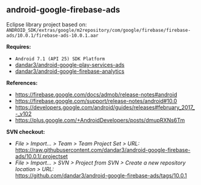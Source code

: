 ## android-google-firebase-ads

Eclipse library project based on:<br/>
`ANDROID_SDK/extras/google/m2repository/com/google/firebase/firebase-ads/10.0.1/firebase-ads-10.0.1.aar`

**Requires:**
- `Android 7.1 (API 25) SDK Platform`
- [dandar3/android-google-play-services-ads](https://github.com/dandar3/android-google-play-services-ads/tree/10.0.1)
- [dandar3/android-google-firebase-analytics](https://github.com/dandar3/android-google-firebase-analytics/tree/10.0.1)

**References:**
- https://firebase.google.com/docs/admob/release-notes#android
- https://firebase.google.com/support/release-notes/android#10.0
- https://developers.google.com/android/guides/releases#february_2017_-_v102
- https://plus.google.com/+AndroidDevelopers/posts/dmupRXNs6Tm

**SVN checkout:**
- _File > Import... > Team > Team Project Set > URL:_<br/>
  https://raw.githubusercontent.com/dandar3/android-google-firebase-ads/10.0.1/.projectset
- _File > Import... > SVN > Project from SVN > Create a new repository location > URL:_<br/> 
  https://github.com/dandar3/android-google-firebase-ads/tags/10.0.1